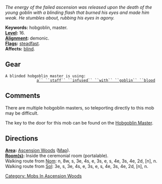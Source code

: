 *The energy of the failed ascension was released upon the death of the
young goblin with a blinding flash that burned his eyes and made him
weak. He stumbles about, rubbing his eyes in agony.*

**Keywords:** hobgoblin, master.  
**[Level](Level "wikilink"):** 16.  
**[Alignment](Alignment "wikilink"):** demonic.  
**[Flags](:Category:_Mob_Types "wikilink"):**
[steadfast](Sentinel_Mobs "wikilink").  
**Affects:** [blind](Blindness "wikilink").  

## Gear

`A blinded hobgoblin master is using:`  
<held>`              `[`a`` ``staff`` ``infused`` ``with`` ``goblin`` ``blood`](Staff_Infused_With_Goblin_Blood "wikilink")

## Comments

There are multiple hobgoblin masters, so teleporting directly to this
mob may be difficult.

The key to the door for this mob can be found on the [Hobgoblin
Master](Hobgoblin_Master "wikilink").

## Directions

**[Area](:Category:_Areas "wikilink"):** [Ascension
Woods](:Category:_Ascension_Woods "wikilink")
([Map](Ascension_Woods_Map "wikilink")).  
**[Room(s)](:Category:_Rooms "wikilink"):** Inside the ceremonial room
(portalable).  
Walking route from [Nom](Nom "wikilink"): n, 8w, s, 3e, 4s, e, 3s, e, s,
4e, 3s, 4e, 2d, \[n\], n.  
Walking route from [Sol](Sol "wikilink"): 3e, s, 3e, 4s, e, 3s, e, s,
4e, 3s, 4e, 2d, \[n\], n.  

[Category: Mobs In Ascension
Woods](Category:_Mobs_In_Ascension_Woods "wikilink")

